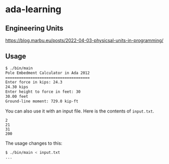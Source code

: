 # ada-learning

## Engineering Units

<https://blog.marbu.eu/posts/2022-04-03-physicsal-units-in-programming/>

## Usage

```bash
$ ./bin/main
Pole Embedment Calculator in Ada 2012
=====================================
Enter force in kips: 24.3
24.30 kips
Enter height to force in feet: 30
30.00 feet
Ground-line moment: 729.0 kip-ft
```

You can also use it with an input file. Here is the contents of `input.txt`.

```
2
21
31
200
```

The usage changes to this:
```bash
$ ./bin/main < input.txt
...
```